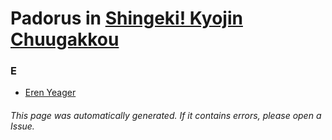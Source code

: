 # Padorus in [Shingeki! Kyojin Chuugakkou](https://myanimelist.net/manga/36535/Shingeki_Kyojin_Chuugakkou)

### E
* [Eren Yeager](https://github.com/shadow578/Project-Padoru/blob/master/table-of-contents/characters/ErenYeager.md)

###### This page was automatically generated. If it contains errors, please open a Issue.
